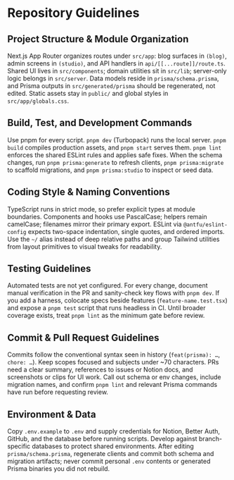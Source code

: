 # Repository Guidelines

## Project Structure & Module Organization
Next.js App Router organizes routes under `src/app`: blog surfaces in `(blog)`, admin screens in `(studio)`, and API handlers in `api/[[...route]]/route.ts`. Shared UI lives in `src/components`; domain utilities sit in `src/lib`; server-only logic belongs in `src/server`. Data models reside in `prisma/schema.prisma`, and Prisma outputs in `src/generated/prisma` should be regenerated, not edited. Static assets stay in `public/` and global styles in `src/app/globals.css`.

## Build, Test, and Development Commands
Use pnpm for every script. `pnpm dev` (Turbopack) runs the local server. `pnpm build` compiles production assets, and `pnpm start` serves them. `pnpm lint` enforces the shared ESLint rules and applies safe fixes. When the schema changes, run `pnpm prisma:generate` to refresh clients, `pnpm prisma:migrate` to scaffold migrations, and `pnpm prisma:studio` to inspect or seed data.

## Coding Style & Naming Conventions
TypeScript runs in strict mode, so prefer explicit types at module boundaries. Components and hooks use PascalCase; helpers remain camelCase; filenames mirror their primary export. ESLint via `@antfu/eslint-config` expects two-space indentation, single quotes, and ordered imports. Use the `~/` alias instead of deep relative paths and group Tailwind utilities from layout primitives to visual tweaks for readability.

## Testing Guidelines
Automated tests are not yet configured. For every change, document manual verification in the PR and sanity-check key flows with `pnpm dev`. If you add a harness, colocate specs beside features (`feature-name.test.tsx`) and expose a `pnpm test` script that runs headless in CI. Until broader coverage exists, treat `pnpm lint` as the minimum gate before review.

## Commit & Pull Request Guidelines
Commits follow the conventional syntax seen in history (`feat(prisma): …`, `chore: …`). Keep scopes focused and subjects under ~70 characters. PRs need a clear summary, references to issues or Notion docs, and screenshots or clips for UI work. Call out schema or env changes, include migration names, and confirm `pnpm lint` and relevant Prisma commands have run before requesting review.

## Environment & Data
Copy `.env.example` to `.env` and supply credentials for Notion, Better Auth, GitHub, and the database before running scripts. Develop against branch-specific databases to protect shared environments. After editing `prisma/schema.prisma`, regenerate clients and commit both schema and migration artifacts; never commit personal `.env` contents or generated Prisma binaries you did not rebuild.
